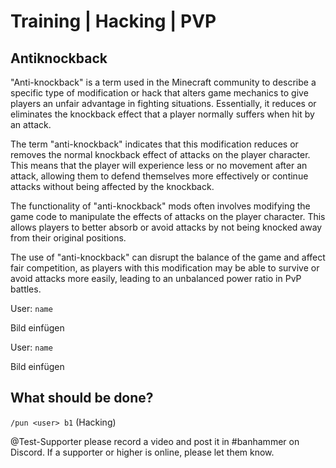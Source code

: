 # Training | Hacking | PVP
## Antiknockback

"Anti-knockback" is a term used in the Minecraft community to describe a specific type of modification or hack that alters game mechanics to give players an unfair advantage in fighting situations. Essentially, it reduces or eliminates the knockback effect that a player normally suffers when hit by an attack.

The term "anti-knockback" indicates that this modification reduces or removes the normal knockback effect of attacks on the player character. This means that the player will experience less or no movement after an attack, allowing them to defend themselves more effectively or continue attacks without being affected by the knockback.

The functionality of "anti-knockback" mods often involves modifying the game code to manipulate the effects of attacks on the player character. This allows players to better absorb or avoid attacks by not being knocked away from their original positions.

The use of "anti-knockback" can disrupt the balance of the game and affect fair competition, as players with this modification may be able to survive or avoid attacks more easily, leading to an unbalanced power ratio in PvP battles.

User: `name`

Bild einfügen

User: `name`

Bild einfügen

## What should be done?

`/pun <user> b1` (Hacking)

@Test-Supporter please record a video and post it in #banhammer on Discord. If a supporter or higher is online, please let them know.

